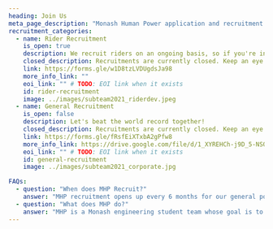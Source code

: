 ```yaml
---
heading: Join Us
meta_page_description: "Monash Human Power application and recruitment page"
recruitment_categories:
  - name: Rider Recruitment
    is_open: true
    description: We recruit riders on an ongoing basis, so if you're interested hit the apply button now!
    closed_description: Recruitments are currently closed. Keep an eye out on our socials!
    link: https://forms.gle/w1D8tzLVDUgdsJa98
    more_info_link: ""
    eoi_link: "" # TODO: EOI link when it exists
    id: rider-recruitment
    image: ../images/subteam2021_riderdev.jpeg
  - name: General Recruitment
    is_open: false
    description: Let's beat the world record together!
    closed_description: Recruitments are currently closed. Keep an eye out on our socials!
    link: https://forms.gle/fRsfEiXTxbA2gPfw8
    more_info_link: https://drive.google.com/file/d/1_XYREHCh-j9D_5-NSQZdt8gWla-9d5Bf/view
    eoi_link: "" # TODO: EOI link when it exists
    id: general-recruitment
    image: ../images/subteam2021_corporate.jpg

FAQs:
  - question: "When does MHP Recruit?"
    answer: "MHP recruitment opens up every 6 months for our general positions. Rider recruitment is done on an ongoing basis and is open all year round. Be sure to check our social media and this website for updates."
  - question: "What does MHP do?"
    answer: "MHP is a Monash engineering student team whose goal is to produce the fastest human powered vehicle in the world."
---
```

